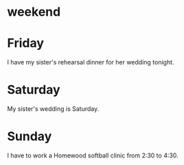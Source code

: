 # weekend

# Friday
I have my sister's rehearsal dinner for her wedding tonight.
# Saturday
My sister's wedding is Saturday.
# Sunday
I have to work a Homewood softball clinic from 2:30 to 4:30.